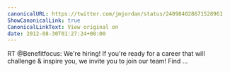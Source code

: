 ```yaml
---
canonicalURL: https://twitter.com/jmjordan/status/240984028671528961
ShowCanonicalLink: true
CanonicalLinkText: View original on
date: 2012-08-30T01:27:24+00:00
---
```

RT @Benefitfocus: We're hiring! If you're ready for a career that will challenge &amp; inspire you, we invite you to join our team! Find ...
